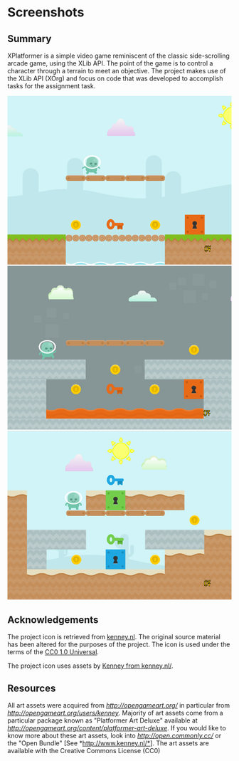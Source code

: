 # Screenshots

## Summary

XPlatformer is a simple video game reminiscent of the classic side-scrolling arcade game, using the XLib API. The point of the game is to control a character through a terrain to meet an objective. The project makes use of the XLib API (XOrg) and focus on code that was developed to accomplish tasks for the assignment task.

![xplatformer](./screenshots/xplatformer-lv1.png "XPlatformer Lv1")
![xplatformer](./screenshots/xplatformer-lv2.png "XPlatformer Lv2")
![xplatformer](./screenshots/xplatformer-lv3.png "XPlatformer Lv3")

## Acknowledgements

The project icon is retrieved from [kenney.nl](icon/icon.json). The original source material has been altered for the purposes of the project. The icon is used under the terms of the [CC0 1.0 Universal](https://creativecommons.org/publicdomain/zero/1.0/).

The project icon uses assets by [Kenney from kenney.nl/](http://kenney.nl/assets/platformer-art-deluxe).

## Resources

All art assets were acquired from *http://opengameart.org/* in particular from *http://opengameart.org/users/kenney*. Majority of art assets come from a particular package known as "Platformer Art Deluxe" available at *http://opengameart.org/content/platformer-art-deluxe*. If you would like to know more about these art assets, look into *http://open.commonly.cc/* or the "Open Bundle" [See *http://www.kenney.nl/*]. The art assets are available with the Creative Commons License (CC0)
